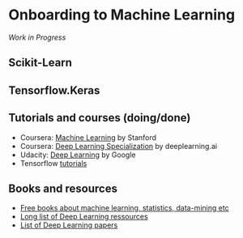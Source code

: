 # Onboarding to Machine Learning

*Work in Progress*

## Scikit-Learn

## Tensorflow.Keras


## Tutorials and courses (doing/done)

- Coursera: [Machine Learning](https://www.coursera.org/learn/machine-learning) by Stanford
- Coursera: [Deep Learning Specialization](https://www.coursera.org/specializations/deep-learning) by deeplearning.ai
- Udacity: [Deep Learning](https://de.udacity.com/course/deep-learning--ud730/) by Google
- Tensorflow [tutorials](https://www.tensorflow.org/versions/master/tutorials/index.html)


## Books and resources

* [Free books about machine learning, statistics, data-mining etc](https://github.com/josephmisiti/awesome-machine-learning/blob/master/books.md)
* [Long list of Deep Learning ressources](https://github.com/ChristosChristofidis/awesome-deep-learning)
* [List of Deep Learning papers](https://github.com/terryum/awesome-deep-learning-papers)
